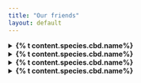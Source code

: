 ```yaml
---
title: "Our friends"
layout: default
---
```


<details>
  <summary><strong>{% t content.species.cbd.name%}</strong></summary>
</details>

<details>
  <summary><strong>{% t content.species.cbd.name%}</strong></summary>
</details>

<details>
  <summary><strong>{% t content.species.cbd.name%}</strong></summary>
</details>
<details>
  <summary><strong>{% t content.species.cbd.name%}</strong></summary>
</details>

